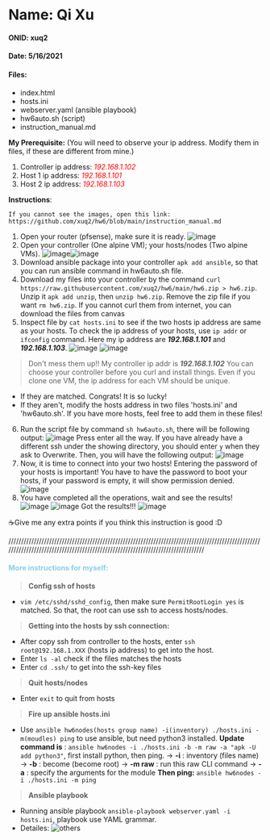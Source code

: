 # Name: Qi Xu
#### ONID: xuq2
#### Date: 5/16/2021

#### Files:
- index.html  
- hosts.ini 
- webserver.yaml (ansible playbook)
- hw6auto.sh (script)
- instruction_manual.md

**My Prerequisite:**
(You will need to observe your ip address. Modify them in files, if these are different from mine.)
1. Controller ip address: <em style="color:red">192.168.1.102</em>
2. Host 1 ip address: <em style="color:red">192.168.1.101</em>
3. Host 2 ip address: <em style="color:red">192.168.1.103</em>

**Instructions**: 
```
If you cannot see the images, open this link: https://github.com/xuq2/hw6/blob/main/instruction_manual.md
```

1. Open your router (pfsense), make sure it is ready. 
![image](/images/router.png)
2. Open your controller (One alpine VM); your hosts/nodes (Two alpine VMs).
 ![image](/images/host.png)![image](/images/host2.png)
3. Download ansible package into your controller `apk add ansible`, so that you can run ansible command in hw6auto.sh file.
4. Download my files into your controller by the command `curl https://raw.githubusercontent.com/xuq2/hw6/main/hw6.zip > hw6.zip`.
Unzip it `apk add unzip`, then `unzip hw6.zip`.
Remove the zip file if you want `rm hw6.zip`.
If you cannot curl them from internet, you can download the files from canvas 
5. Inspect file by `cat hosts.ini` to see if the two hosts ip address are same as your hosts. To check the ip address of your hosts, use `ip addr` or `ifconfig` command. Here my ip address are ***192.168.1.101*** and ***192.168.1.103***.
![image](/images/ip.png) ![image](/images/ip1.png)
 > Don't mess them up!! My controller ip addr is ***192.168.1.102*** You can choose your controller before you curl and install things. Even if you clone one VM, the ip address for each VM should be unique. 

- If they are matched. Congrats! It is so lucky!
- If they aren't, modify the hosts address in two files 'hosts.ini' and 'hw6auto.sh'. If you have more hosts, feel free to add them in these files!
6. Run the script file by command `sh hw6auto.sh`, there will be following output:
![image](/images/output1.png)
Press enter all the way. If you have already have a different ssh under the showing directory, you should enter `y` when they ask to Overwrite.
Then, you will have the following output: 
![image](/images/pass.png)
7. Now, it is time to connect into your two hosts! Entering the password of your hosts is important! You have to have the password to boot your hosts, if your password is empty, it will show permission denied.
![image](/images/pass2.png)
8. You have completed all the operations, wait and see the results!
![image](/images/res1.png)
![image](/images/res2.png)
Got the results!!!
![image](/images/res3.png)

☕️Give me any extra points if you think this instruction is good :D

////////////////////////////////////////////////////////////////////////////////////////////////////////////////////////////////////////////////////////////////////////////////
<h4 style="color:skyblue">More instructions for myself:</h4>

> **Config ssh of hosts**
- `vim /etc/sshd/sshd_config`, then make sure `PermitRootLogin yes` is matched. So that, the root can use ssh to access hosts/nodes.
> **Getting into the hosts by ssh connection:**
- After copy ssh from controller to the hosts, enter `ssh root@192.168.1.XXX` (hosts ip address) to get into the host.
- Enter `ls -al` check if the files matches the hosts
- Enter `cd .ssh/` to get into the ssh-key files
> **Quit hosts/nodes**
- Enter `exit` to quit from hosts
> **Fire up ansible hosts.ini**
- Use `ansible hw6nodes(hosts group name) -i(inventory) ./hosts.ini -m(moudles) ping` to use ansible, but need python3 installed. 
**Update command is** : 
`ansible hw6nodes -i ./hosts.ini -b -m raw -a "apk -U add python3"`, first install python, then ping.
-> **-i** : inventory (files name)
-> **-b** : become (become root)
-> **-m raw** : run this raw CLI command
-> **-a** : specify the arguments for the module
**Then ping:**
`ansible hw6nodes -i ./hosts.ini -m ping`
> **Ansible playbook**
- Running ansible playbook `ansible-playbook webserver.yaml -i hosts.ini`, playbook use YAML grammar.
- Detailes:
![others](/images/others.png)
